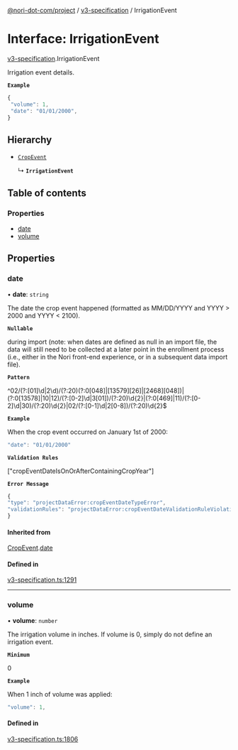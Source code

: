 [@nori-dot-com/project](../README.md) / [v3-specification](../modules/v3_specification.md) / IrrigationEvent

# Interface: IrrigationEvent

[v3-specification](../modules/v3_specification.md).IrrigationEvent

Irrigation event details.

**`Example`**

```js
{
 "volume": 1,
 "date": "01/01/2000",
}
```

## Hierarchy

- [`CropEvent`](v3_specification.CropEvent.md)

  ↳ **`IrrigationEvent`**

## Table of contents

### Properties

- [date](v3_specification.IrrigationEvent.md#date)
- [volume](v3_specification.IrrigationEvent.md#volume)

## Properties

### date

• **date**: `string`

The date the crop event happened (formatted as MM/DD/YYYY and YYYY > 2000 and YYYY < 2100).

**`Nullable`**

during import (note: when dates are defined as null in an import file, the data will still need to be collected at a later point in the enrollment process (i.e., either in the Nori front-end experience, or in a subsequent data import file).

**`Pattern`**

^02/(?:[01]\d|2\d)/(?:20)(?:0[048]|[13579][26]|[2468][048])|(?:0[13578]|10|12)/(?:[0-2]\d|3[01])/(?:20)\d{2}|(?:0[469]|11)/(?:[0-2]\d|30)/(?:20)\d{2}|02/(?:[0-1]\d|2[0-8])/(?:20)\d{2}$

**`Example`**

<caption>When the crop event occurred on January 1st of 2000:</caption>

```js
"date": "01/01/2000"
```

**`Validation Rules`**

["cropEventDateIsOnOrAfterContainingCropYear"]

**`Error Message`**

```js
{
"type": "projectDataError:cropEventDateTypeError",
"validationRules": "projectDataError:cropEventDateValidationRuleViolation"
}
```

#### Inherited from

[CropEvent](v3_specification.CropEvent.md).[date](v3_specification.CropEvent.md#date)

#### Defined in

[v3-specification.ts:1291](https://github.com/nori-dot-eco/nori-dot-com/blob/d0f545e/packages/project/src/v3-specification.ts#L1291)

___

### volume

• **volume**: `number`

The irrigation volume in inches. If volume is 0, simply do not define an irrigation event.

**`Minimum`**

0

**`Example`**

<caption>When 1 inch of volume was applied:</caption>

```js
"volume": 1,
```

#### Defined in

[v3-specification.ts:1806](https://github.com/nori-dot-eco/nori-dot-com/blob/d0f545e/packages/project/src/v3-specification.ts#L1806)
